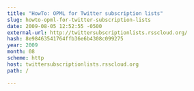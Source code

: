 ```yaml
---
title: "HowTo: OPML for Twitter subscription lists"
slug: howto-opml-for-twitter-subscription-lists
date: 2009-08-05 12:52:55 -0500
external-url: http://twittersubscriptionlists.rsscloud.org/
hash: 8e98463541764ffb36e6b4308c099275
year: 2009
month: 08
scheme: http
host: twittersubscriptionlists.rsscloud.org
path: /

---
```



